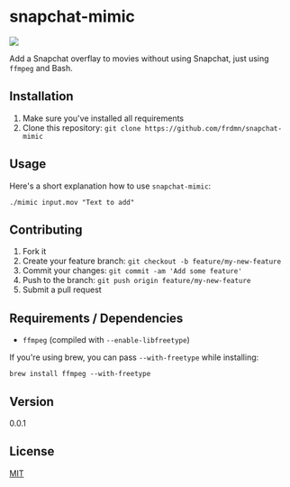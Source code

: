 # snapchat-mimic

![](http://i.imgur.com/eTcVtNZ.png)

Add a Snapchat overflay to movies without using Snapchat, just using `ffmpeg` and Bash.

## Installation

1. Make sure you've installed all requirements
2. Clone this repository:
  `git clone https://github.com/frdmn/snapchat-mimic`

## Usage

Here's a short explanation how to use `snapchat-mimic`:

```shell
./mimic input.mov "Text to add"
```

## Contributing

1. Fork it
2. Create your feature branch: `git checkout -b feature/my-new-feature`
3. Commit your changes: `git commit -am 'Add some feature'`
4. Push to the branch: `git push origin feature/my-new-feature`
5. Submit a pull request

## Requirements / Dependencies

* `ffmpeg` (compiled with `--enable-libfreetype`)

If you're using brew, you can pass `--with-freetype` while installing:

```shell
brew install ffmpeg --with-freetype
```

## Version

0.0.1

## License

[MIT](LICENSE)

